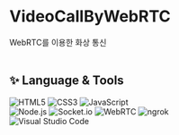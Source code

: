 # VideoCallByWebRTC
WebRTC를 이용한 화상 통신 <br><br>

## ✨ Language & Tools
![HTML5](https://img.shields.io/badge/html5-%23E34F26.svg?style=for-the-badge&logo=html5&logoColor=white) ![CSS3](https://img.shields.io/badge/css3-%231572B6.svg?style=for-the-badge&logo=css3&logoColor=white) ![JavaScript](https://img.shields.io/badge/javascript-%23323330.svg?style=for-the-badge&logo=javascript&logoColor=%23F7DF1E)  <br>
![Node.js](https://img.shields.io/badge/Node.js-5FA04E.svg?style=for-the-badge&logo=Node.js&logoColor=%23F7DF1E) ![Socket.io](https://img.shields.io/badge/socket.io-010101.svg?style=for-the-badge&logo=socket.io&logoColor=white) ![WebRTC](https://img.shields.io/badge/webrtc-333333.svg?style=for-the-badge&logo=webrtc&logoColor=white) ![ngrok](https://img.shields.io/badge/ngrok-1F1E37.svg?style=for-the-badge&logo=ngrok&logoColor=white) <br>
![Visual Studio Code](https://img.shields.io/badge/Visual%20Studio%20Code-0078d7.svg?style=for-the-badge&logo=visual-studio-code&logoColor=white)
